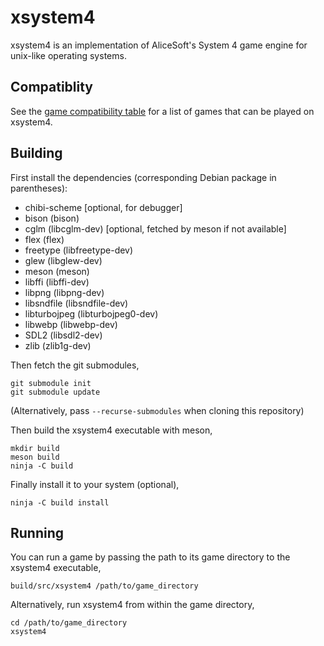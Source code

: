 xsystem4
========

xsystem4 is an implementation of AliceSoft's System 4 game engine for unix-like
operating systems.

Compatiblity
------------

See the [game compatibility table](game_compatibility.md) for a list of games
that can be played on xsystem4.

Building
--------

First install the dependencies (corresponding Debian package in parentheses):

* chibi-scheme [optional, for debugger]
* bison (bison)
* cglm (libcglm-dev) [optional, fetched by meson if not available]
* flex (flex)
* freetype (libfreetype-dev)
* glew (libglew-dev)
* meson (meson)
* libffi (libffi-dev)
* libpng (libpng-dev)
* libsndfile (libsndfile-dev)
* libturbojpeg (libturbojpeg0-dev)
* libwebp (libwebp-dev)
* SDL2 (libsdl2-dev)
* zlib (zlib1g-dev)

Then fetch the git submodules,

    git submodule init
    git submodule update

(Alternatively, pass `--recurse-submodules` when cloning this repository)

Then build the xsystem4 executable with meson,

    mkdir build
    meson build
    ninja -C build
    
Finally install it to your system (optional),

    ninja -C build install

Running
-------

You can run a game by passing the path to its game directory to the xsystem4
executable,

    build/src/xsystem4 /path/to/game_directory

Alternatively, run xsystem4 from within the game directory,

    cd /path/to/game_directory
    xsystem4
